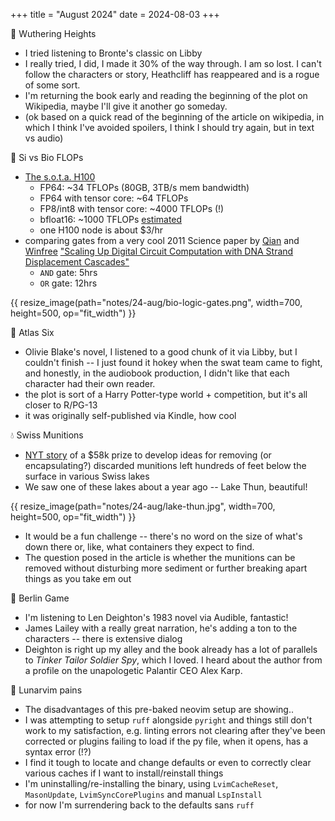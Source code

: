 +++
title = "August 2024"
date = 2024-08-03
+++


:book: Wuthering Heights
- I tried listening to Bronte's classic on Libby
- I really tried, I did, I made it 30% of the way through.
I am so lost. I can't follow the characters or story, 
Heathcliff has reappeared and is a rogue of some sort. 
- I'm returning the book early and reading the beginning of the plot on Wikipedia,
maybe I'll give it another go someday.
- (ok based on a quick read of the beginning of the article on wikipedia,
in which I think I've avoided spoilers, I think I should try again, but in text vs audio)


:racehorse: Si vs Bio FLOPs
- [The s.o.t.a. H100](https://www.nvidia.com/en-us/data-center/h100/)
  - FP64: ~34 TFLOPs (80GB, 3TB/s mem bandwidth)
  - FP64 with tensor core: ~64 TFLOPs
  - FP8/int8 with tensor core: ~4000 TFLOPs (!)
  - bfloat16: ~1000 TFLOPs [estimated](https://152334h.github.io/blog/scaling-exponents/)
  - one H100 node is about $3/hr
- comparing gates from a very cool 
2011 Science paper by [Qian](https://www.bbe.caltech.edu/people/lulu-qian)
and [Winfree](https://www.dna.caltech.edu/~winfree/)
["Scaling Up Digital Circuit Computation with DNA Strand Displacement Cascades"](https://www.science.org/doi/10.1126/science.1200520)
  - `AND` gate: 5hrs
  - `OR` gate: 12hrs

{{ resize_image(path="notes/24-aug/bio-logic-gates.png", width=700, height=500, op="fit_width") }}


:book: Atlas Six
- Olivie Blake's novel, I listened to a good chunk of it via Libby,
but I couldn't finish --
I just found it hokey when the swat team came to fight,
and honestly, in the audiobook production, I didn't like that each character had their own reader.
- the plot is sort of a Harry Potter-type world + competition,
but it's all closer to R/PG-13
- it was originally self-published via Kindle, how cool


:droplet: Swiss Munitions
- [NYT story](https://www.nytimes.com/2024/08/20/world/europe/switzerland-lakes-munitions-bombs-prize.html)
of a $58k prize to develop ideas for removing (or encapsulating?) discarded munitions
left hundreds of feet below the surface in various Swiss lakes
- We saw one of these lakes about a year ago -- Lake Thun, beautiful!

{{ resize_image(path="notes/24-aug/lake-thun.jpg", width=700, height=500, op="fit_width") }}

- It would be a fun challenge -- 
there's no word on the size of what's down there
or, like, what containers they expect to find.
- The question posed in the article
is whether the munitions can be removed without disturbing more sediment
or further breaking apart things as you take em out


:book: Berlin Game
- I'm listening to Len Deighton's 1983 novel via Audible, fantastic!
- James Lailey with a really great narration, he's adding a ton to the characters -- there is extensive dialog
- Deighton is right up my alley and the book already has a lot of parallels to _Tinker Tailor Soldier Spy_, which I loved.
I heard about the author from a profile on the unapologetic Palantir CEO Alex Karp.


:grimacing: Lunarvim pains
- The disadvantages of this pre-baked neovim setup are showing..
- I was attempting to setup `ruff` alongside `pyright` and things still don't work to my satisfaction, 
e.g. linting errors not clearing after they've been corrected or
plugins failing to load if the py file, when it opens, has a syntax error (!?)
- I find it tough to locate and change defaults or even to correctly clear various caches if I want to install/reinstall things
- I'm uninstalling/re-installing the binary,
using `LvimCacheReset`,
`MasonUpdate`,
`LvimSyncCorePlugins`
and manual `LspInstall`
- for now I'm surrendering back to the defaults sans `ruff`
